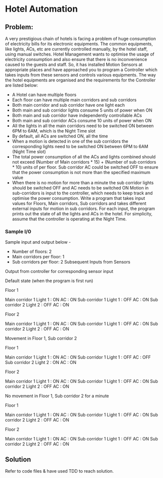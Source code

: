 # Hotel Automation
## Problem: 
A very prestigious chain of hotels is facing a problem of huge consumption of electricity bills for
its electronic equipments. The common equipments, like lights, ACs, etc are currently controlled
manually, by the hotel staff, using manual switches. Hotel Management wants to optimise the
usage of electricity consumption and also ensure that there is no inconvenience caused to the
guests and staff. So, it has installed Motion Sensors at appropriate places and have approached
you to program a Controller which takes inputs from these sensors and controls various
equipments.
The way the hotel equipments are organised and the requirements for the Controller are listed
below:
- A Hotel can have multiple floors
- Each floor can have multiple main corridors and sub corridors
- Both main corridor and sub corridor have one light each
- Both main and sub corridor lights consume 5 units of power when ON
- Both main and sub corridor have independently controllable ACs
- Both main and sub corridor ACs consume 10 units of power when ON
- All the lights in all the main corridors need to be switched ON between 6PM to 6AM,
which is the Night Time slot
- By default, all ACs are switched ON, all the time
- When a motion is detected in one of the sub corridors the corresponding lights need to
be switched ON between 6PM to 6AM (Night Time slot)
- The total power consumption of all the ACs and lights combined should not exceed
(Number of Main corridors * 15) + (Number of sub corridors * 10) units of per floor. Sub
corridor AC could be switched OFF to ensure that the power consumption is not more
than the specified maximum value
- When there is no motion for more than a minute the sub corridor lights should be
switched OFF and AC needs to be switched ON
Motion in sub-corridors is input to the controller, which needs to keep track and optimise the
power consumption.
Write a program that takes input values for Floors, Main corridors, Sub corridors and takes
different external inputs for motion in sub corridors. For each input, the program prints out the
state of all the lights and ACs in the hotel. For simplicity, assume that the controller is operating
at the Night Time.

### Sample I/0

Sample input and output below -
- Number of floors: 2
- Main corridors per floor: 1
- Sub corridors per floor: 2
Subsequent Inputs from
Sensors

Output from controller for corresponding sensor input

Default state (when the
program is first run)

Floor 1

Main corridor 1 Light 1 : ON AC : ON
Sub corridor 1 Light 1 : OFF AC : ON
Sub corridor 2 Light 2 : OFF AC : ON

Floor 2

Main corridor 1 Light 1 : ON AC : ON
Sub corridor 1 Light 1 : OFF AC : ON
Sub corridor 2 Light 2 : OFF AC : ON

Movement in Floor 1, Sub
corridor 2

Floor 1

Main corridor 1 Light 1 : ON AC : ON
Sub corridor 1 Light 1 : OFF AC : OFF
Sub corridor 2 Light 2 : ON​ AC : ON

Floor 2

Main corridor 1 Light 1 : ON AC : ON
Sub corridor 1 Light 1 : OFF AC : ON
Sub corridor 2 Light 2 : OFF AC : ON

No movement in Floor 1,
Sub corridor 2 for a minute

Floor 1

Main corridor 1 Light 1 : ON AC : ON
Sub corridor 1 Light 1 : OFF AC : ON
Sub corridor 2 Light 2 : OFF​ AC : ON

Floor 2

Main corridor 1 Light 1 : ON AC : ON
Sub corridor 1 Light 1 : OFF AC : ON
Sub corridor 2 Light 2 : OFF AC : ON

## Solution
Refer to code files & have used TDD to reach solution.
